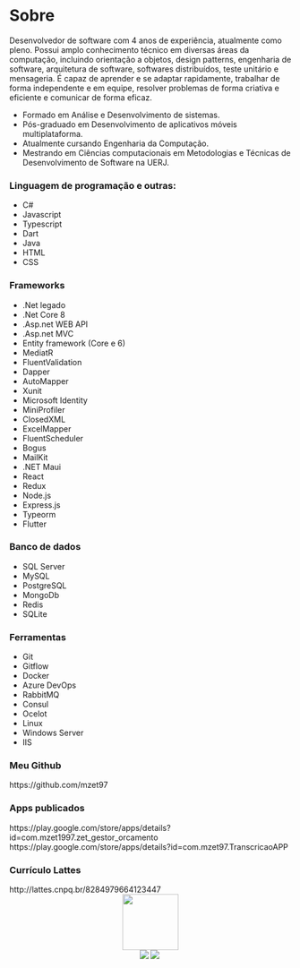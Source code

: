 <h1>Sobre</h1>
<p>
Desenvolvedor de software com 4 anos de experiência, atualmente como pleno. Possui amplo conhecimento técnico em diversas áreas da computação, incluindo orientação a objetos, design patterns, engenharia de software, arquitetura de software, softwares distribuídos, teste unitário e mensageria. É capaz de aprender e se adaptar rapidamente, trabalhar de forma independente e em equipe, resolver problemas de forma criativa e eficiente e comunicar de forma eficaz. 
</p>

<ul>
	<li>Formado em Análise e Desenvolvimento de sistemas.</li>
	<li>Pós-graduado em Desenvolvimento de aplicativos móveis multiplataforma.</li>
	<li>Atualmente cursando Engenharia da Computação.</li>
	<li>Mestrando em Ciências computacionais em Metodologias e Técnicas de Desenvolvimento de Software na UERJ.</li>
</ul> 

<h3>Linguagem de programação e outras:</h3>
<ul>
	<li>C#</li>
	<li>Javascript</li>
	<li>Typescript</li>
	<li>Dart</li>
	<li>Java</li>
	<li>HTML</li>
	<li>CSS</li>
</ul> 

<h3>Frameworks</h3>
<ul>
	<li>.Net legado</li>
	<li>.Net Core 8</li>
	<li>.Asp.net WEB API</li>
	<li>.Asp.net MVC</li>
	<li> Entity framework (Core e 6)</li>
	<li>MediatR</li>
	<li>FluentValidation</li>
	<li>Dapper</li>
	<li>AutoMapper</li>
	<li>Xunit</li>
	<li>Microsoft Identity</li>
	<li>MiniProfiler</li>
	<li>ClosedXML</li>
	<li>ExcelMapper</li>
	<li>FluentScheduler</li>
	<li>Bogus</li>
	<li>MailKit</li>
	<li>.NET Maui</li>
	<li>React</li>
	<li>Redux</li>
	<li>Node.js</li>
	<li>Express.js</li>
	<li>Typeorm</li>
	<li>Flutter</li>
</ul> 

<h3>Banco de dados</h3>
<ul>
	<li>SQL Server</li>
	<li>MySQL</li>
	<li>PostgreSQL</li>
	<li>MongoDb</li>
	<li>Redis</li>
	<li>SQLite</li>
</ul> 

<h3>Ferramentas</h3>
<ul>
	<li>Git</li>
	<li>Gitflow</li>
	<li>Docker</li>
	<li>Azure DevOps</li>
	<li>RabbitMQ</li>
	<li>Consul</li>
	<li>Ocelot</li>
	<li>Linux</li>
	<li>Windows Server</li>
	<li>IIS</li>
</ul> 

<h3>Meu Github</h3>
https://github.com/mzet97

<h3>Apps publicados</h3>
https://play.google.com/store/apps/details?id=com.mzet1997.zet_gestor_orcamento<br/>
https://play.google.com/store/apps/details?id=com.mzet97.TranscricaoAPP

<h3>Currículo Lattes</h3>
http://lattes.cnpq.br/8284979664123447
<br/>
<div style="display: flex;flex-direction: row;justify-content:center;align-items:center">
<a href="https://www.linkedin.com/in/matheus-zeitune" title="LinkedIn">
 	<img style="height:100px;width:100px;" src="https://cdn.jsdelivr.net/gh/devicons/devicon/icons/linkedin/linkedin-original-wordmark.svg" />
	</a>
</div>

<div style="display: flex;flex-direction: row;justify-content:center;align-items:center"> 
  <a href="#"> <img align="left" src="https://github-readme-stats-sigma-five.vercel.app/api/top-langs/?username=mzet97&theme=react&line_height=40&hide=css"/> </a>
  <a href="#"> <img align="left" src="https://github-readme-stats-sigma-five.vercel.app/api?username=mzet97&show_icons=true&theme=merko"/> </a>
</div>
